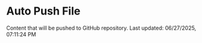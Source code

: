# Auto Push File

Content that will be pushed to GitHub repository.
Last updated: 06/27/2025, 07:11:24 PM